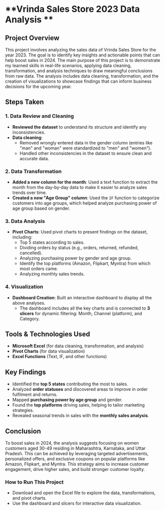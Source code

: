 # **Vrinda Sales Store 2023 Data Analysis **

## **Project Overview**
This project involves analyzing the sales data of Vrinda Sales Store for the year 2023. The goal is to identify key insights and actionable points that can help boost sales in 2024. The main purpose of this project is to demonstrate my learned skills in real-life scenarios, applying data cleaning, transformation, and analysis techniques to draw meaningful conclusions from raw data. The analysis includes data cleaning, transformation, and the creation of visualizations to showcase findings that can inform business decisions for the upcoming year.

## **Steps Taken**

### **1. Data Review and Cleaning**
- **Reviewed the dataset** to understand its structure and identify any inconsistencies.
- **Data cleaning**:
  - Removed wrongly entered data in the gender column (entries like "man" and "woman" were standardized to "men" and "women").
  - Handled other inconsistencies in the dataset to ensure clean and accurate data.

### **2. Data Transformation**
- **Added a new column for the month**: Used a text function to extract the month from the day-by-day data to make it easier to analyze sales trends over time.
- **Created a new "Age Group" column**: Used the `IF` function to categorize customers into age groups, which helped analyze purchasing power of age group based on gender.

### **3. Data Analysis**
- **Pivot Charts**: Used pivot charts to present findings on the dataset, including:
  - Top 5 states according to sales.
  - Dividing orders by status (e.g., orders, returned, refunded, cancelled).
  - Analyzing purchasing power by gender and age group.
  - Identify the top platforms (Amazon, Flipkart, Myntra) from which most orders came.
  - Analyzing monthly sales trends.

### **4. Visualization**
- **Dashboard Creation**: Built an interactive dashboard to display all the above analyses.
  - The dashboard includes all the key charts and is connected to **3 slicers** for dynamic filtering: Month, Channel (platform), and Category.

## **Tools & Technologies Used**
- **Microsoft Excel** (for data cleaning, transformation, and analysis)
- **Pivot Charts** (for data visualization)
- **Excel Functions** (Text, IF, and other functions)

## **Key Findings**
- Identified the **top 5 states** contributing the most to sales.
- Analyzed **order statuses** and discovered areas to improve in order fulfilment and returns.
- Mapped **purchasing power by age group** and gender.
- Found the **top platforms** driving sales, helping to tailor marketing strategies.
- Revealed seasonal trends in sales with the **monthly sales analysis**.

## **Conclusion**
 To boost sales in 2024, the analysis suggests focusing on women customers aged 30-49 residing in Maharashtra, Karnataka, and Uttar Pradesh. This can be achieved by leveraging targeted 
 advertisements, personalized offers, and exclusive coupons on popular platforms like Amazon, Flipkart, and Myntra. This strategy aims to increase customer engagement, drive higher 
 sales, and build stronger customer loyalty.

### **How to Run This Project**
- Download and open the Excel file to explore the data, transformations, and pivot charts.
- Use the dashboard and slicers for interactive data visualization.
